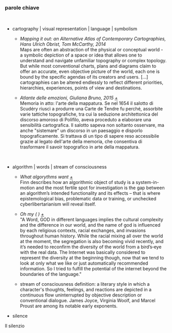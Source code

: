 
### parole chiave
<br>

+    cartography | visual representation | language | symbolism
       
     +    *Mapping it out: an Alternative Atlas of Contemporary Cartographies, Hans Ulrich Obrist, Tom McCarthy, 2014*<br>
     Maps are often an abstraction of the physical or conceptual world - a symbolic depiction of a space or idea that allows one to          understand and navigate unfamiliar topography or complex topology. But while most conventional charts, plans and diagrams claim to      offer an accurate, even objective picture of the world, each one is bound by the specific agendas of its creators and users.
     [...] cartographies can be altered endlessly to reflect different priorities, hierarchies, experiences, points of view and             destinations. 

     +    *Atlante delle emozioni, Giuliana Bruno, 2015 [+](http://docenti.unimc.it/g.cipolletta/teaching/2016/16511/files/lezione-7_laboratorio-di-arte-visuale-e-tecnologia/Bruno-AtlanteEmozioni.pdf)* <br>
    Memoria in atto: l'arte della mappatura.
    Se nel 1654 il salotto di Scudéry riuscì a produrre una Carte de Tendre fu perché,
    assorbite varie tattiche topografiche, tra cui la seduzione architettonica del discorso
    amoroso di Polifilo, aveva proceduto a elaborare una sensibilità cartografica. Il salotto
    sapeva non soltanto osservare, ma anche "sistemare" un discorso in un paesaggio e
    disporlo topograficamente. Si trattava di un tipo di sapere reso accessibile grazie al legato
    dell'arte della memoria, che consentiva di trasformare il savoir topografico in arte della
    mappatura.
     <br>
    
+    algorithm | words | stream of consciousness


        +    *What algorythms want [+](http://www.creativeapplications.net/reviews/what-algorithms-want-reflecting-on-human-agency-in-the-age-of-automation/)* <br>
        Finn describes how an algorithmic object of study is a system-in-motion and the most fertile spot for investigation is the gap between an algorithm’s intended functionality and its effects – that is where epistemological bias, problematic data or training, or unchecked cyberlibertarianism will reveal itself. <br>

        +    *Oh my ( ) [+](http://www.creativeapplications.net/arduino-2/oh-my-calling-for-god-in-48-languages-using-twitter-api/)* <br>
             "A Word, GOD in different languages implies the cultural complexity and the difference in our world, and the name of god is influenced by each religious contexts, racial exchanges, and invasions throughout human history. While the racial mixing all over the world at the moment, the segregation is also becoming vivid recently, and it’s needed to reconfirm the diversity of the world from a bird’s‐eye with the real data. The Internet was basically considered to represent the diversity at the beginning though, now that we tend to look at only what we like or just automatically recommended information. So I tried to fulfill the potential of the internet beyond the boundaries of the language."

        +    stream of consciousness definition: a literary style in which a character's thoughts, feelings, and reactions are depicted in a continuous flow uninterrupted by objective description or conventional dialogue. James Joyce, Virginia Woolf, and Marcel Proust are among its notable early exponents.


+    silence

Il silenzio 
